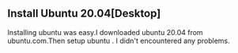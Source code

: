 ## Install Ubuntu 20.04[Desktop]
Installing ubuntu was easy.I downloaded ubuntu 20.04 from ubuntu.com.Then setup ubuntu . I didn't encountered any problems.
